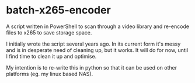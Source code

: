 # batch-x265-encoder
A script written in PowerShell to scan through a video library and re-encode files to x265 to save storage space.

I initially wrote the script several years ago. In its current form it's messy and is in desperate need of cleaning up, but it works. It will do for now, until I find time to clean it up and optimise.

My intention is to re-write this in python so that it can be used on other platforms (eg. my linux based NAS).
